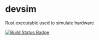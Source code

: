 # devsim
Rust executable used to simulate hardware

[![Build Status Badge][badge-img]][actions-url]

[badge-img]: https://github.com/impakt73/CI/workflows/Build/badge.svg?branch=main
[actions-url]: https://github.com/impakt73/CI/actions
